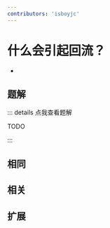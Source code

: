 ```yaml
---
contributors: 'isboyjc'
---
```


# 什么会引起回流？

- 



## 题解

::: details 点我查看题解

  TODO

:::



## 相同


## 相关


## 扩展

